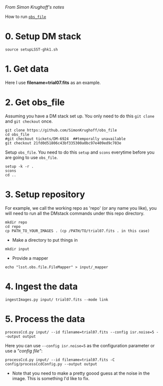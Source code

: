 *From Simon Krughoff's notes*

How to run [`obs_file`](https://github.com/SimonKrughoff/obs_file/tree/tickets/DM-6924)

# 0. Setup DM stack
```
source setupLSST-ghk1.sh
```

# 1. Get data

Here I use **filename=trial07.fits** as an example.

# 2. Get obs_file 

Assuming you have a DM stack set up.
You only need to do this `git clone` and `git checkout` once.
```
git clone https://github.com/SimonKrughoff/obs_file
cd obs_file
#git checkout tickets/DM-6924  ##temporally unavailable
git checkout 21fd0d51806c43bf335300a0bc97e409ed9c703e
```

Setup `obs_file`. You need to do this `setup` and `scons` everytime before you are going to use `obs_file`.
```
setup -k -r .
scons
cd ..
```

# 3. Setup repository 

For example, we call the working repo as 'repo' (or any name you like), you will need to run all the DMstack commands under this repo directory.

```
mkdir repo
cd repo
cp PATH_TO_YOUR_IMAGES . (cp /PATH/TO/trial07.fits . in this case)
```

* Make a directory to put things in
```
mkdir input
```

* Provide a mapper
```
echo "lsst.obs.file.FileMapper" > input/_mapper
```

# 4. Ingest the data
```
ingestImages.py input/ trial07.fits --mode link
```

# 5. Process the data
```
processCcd.py input/ --id filename=trial07.fits --config isr.noise=5 --output output
```

Here you can use `--config isr.noise=5` as the configuration parameter or use a _"config file"_:
```
processCcd.py input/ --id filename=trial07.fits -C config/processCcdConfig.py --output output
```

* Note that you need to make a pretty goood guess at the noise in the image.  This is something I'd like to fix.
